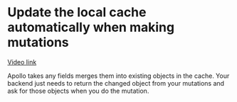 # Update the local cache automatically when making mutations

[Video link](https://www.egghead.io/lessons/egghead-update-the-local-cache-automatically-when-making-mutations?pl=synchronize-client-and-server-state-in-react-using-apollo-client-a45b3b89)

<TimeStamp start="02:00" end="02:10">

Apollo takes any fields merges them into existing objects in the cache. Your backend just needs to return the changed object from your mutations and ask for those objects when you do the mutation. 

</TimeStamp>